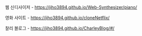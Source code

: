 웹 신디사이저 - https://jiho3894.github.io/Web-Synthesizer/piano/

영화 사이트 - https://jiho3894.github.io/cloneNetflix/

찰리 블로그 - https://jiho3894.github.io/CharleyBlog/#/
